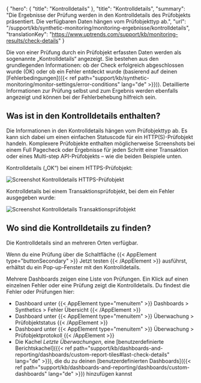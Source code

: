 ﻿{
  "hero": {
    "title": "Kontrolldetails"
  },
  "title": "Kontrolldetails",
  "summary": "Die Ergebnisse der Prüfung werden in den Kontrolldetails des Prüfobjekts präsentiert. Die verfügbaren Daten hängen vom Prüfobjekttyp ab.",
  "url": "/support/kb/synthetic-monitoring/monitoring-ergebnisse/kontrolldetails",
  "translationKey": "https://www.uptrends.com/support/kb/monitoring-results/check-details"
}

Die von einer Prüfung durch ein Prüfobjekt erfassten Daten werden als sogenannte „Kontrolldetails“ angezeigt. Sie bestehen aus den grundlegenden Informationen: ob der Check erfolgreich abgeschlossen wurde (OK) oder ob ein Fehler entdeckt wurde (basierend auf deinen [Fehlerbedingungen]({{< ref path="support/kb/synthetic-monitoring/monitor-settings/error-conditions" lang="de" >}})). Detaillierte Informationen zur Prüfung selbst und zum Ergebnis werden ebenfalls angezeigt und können bei der Fehlerbehebung hilfreich sein.

## Was ist in den Kontrolldetails enthalten?

Die Informationen in den Kontrolldetails hängen vom Prüfobjekttyp ab. Es kann sich dabei um einen einfachen Statuscode für ein HTTP(S)-Prüfobjekt handeln. Komplexere Prüfobjekte enthalten möglicherweise Screenshots bei einem Full Pagecheck oder Ergebnisse für jeden Schritt einer Transaktion oder eines Multi-step API-Prüfobjekts – wie die beiden Beispiele unten.

Kontrolldetails („OK“) bei einem HTTPS-Prüfobjekt:

![Screenshot Kontrolldetails HTTPS-Prüfobjekt](/img/content/scr_check-details-https-monitor.min.png)

Kontrolldetails bei einem Transaktionsprüfobjekt, bei dem ein Fehler ausgegeben wurde:

![Screenshot Kontrolldetails Transaktionsprüfobjekt](/img/content/scr_check-details-transaction-monitor-041024.min.png)

## Wo sind die Kontrolldetails zu finden?

Die Kontrolldetails sind an mehreren Orten verfügbar.

Wenn du eine Prüfung über die Schaltfläche {{< AppElement type="buttonSecondary" >}} Jetzt testen {{< /AppElement >}} ausführst, erhältst du ein Pop-up-Fenster mit den Kontrolldetails.

Mehrere Dashboards zeigen eine Liste von Prüfungen. Ein Klick auf einen einzelnen Fehler oder eine Prüfung zeigt die Kontrolldetails. Du findest die Fehler oder Prüfungen hier:

- Dashboard unter {{< AppElement type="menuitem" >}} Dashboards > Synthetics > Fehler Übersicht {{< /AppElement >}}
- Dashboard unter {{< AppElement type="menuitem" >}} Überwachung > Prüfobjektstatus {{< /AppElement >}}
- Dashboard unter {{< AppElement type="menuitem" >}} Überwachung > Prüfobjektprotokoll {{< /AppElement >}}
- Die Kachel *Letzte Überwachungen*, eine [benutzerdefinierte Berichtskachel]({{< ref path="support/kb/dashboards-and-reporting/dashboards/custom-report-tiles#last-check-details" lang="de" >}}), die du zu deinen [benutzerdefinierten Dashboards]({{< ref path="support/kb/dashboards-and-reporting/dashboards/custom-dashboards" lang="de" >}}) hinzufügen kannst

